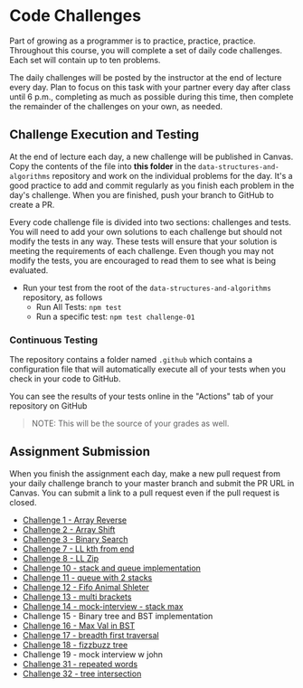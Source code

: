 # Code Challenges

Part of growing as a programmer is to practice, practice, practice. Throughout this course, you will complete a set of daily code challenges. Each set will contain up to ten problems.

The daily challenges will be posted by the instructor at the end of lecture every day. Plan to focus on this task with your partner every day after class until 6 p.m., completing as much as possible during this time, then complete the remainder of the challenges on your own, as needed.

## Challenge Execution and Testing

At the end of lecture each day, a new challenge will be published in Canvas. Copy the contents of the file into **this folder** in the `data-structures-and-algorithms` repository and work on the individual problems for the day. It's a good practice to add and commit regularly as you finish each problem in the day's challenge. When you are finished, push your branch to GitHub to create a PR.

Every code challenge file is divided into two sections: challenges and tests. You will need to add your own solutions to each challenge but should not modify the tests in any way. These tests will ensure that your solution is meeting the requirements of each challenge. Even though you may not modify the tests, you are encouraged to read them to see what is being evaluated.

- Run your test from the root of the `data-structures-and-algorithms` repository, as follows
  - Run All Tests: `npm test`
  - Run a specific test: `npm test challenge-01`

### Continuous Testing

The repository contains a folder named `.github` which contains a configuration file that will automatically execute all of your tests when you check in your code to GitHub.

You can see the results of your tests online in the "Actions" tab of your repository on GitHub

> NOTE: This will be the source of your grades as well.

## Assignment Submission

When you finish the assignment each day, make a new pull request from your daily challenge branch to your master branch and submit the PR URL in Canvas. You can submit a link to a pull request even if the pull request is closed.

- [Challenge 1 - Array Reverse](./code-challenge-01/README.md)
- [Challenge 2 - Array Shift](./arrayShift/README.md)
- [Challenge 3 - Binary Search](./array-binary-search/README.md)
- [Challenge 7 - LL kth from end](./ll-kth-from-end/README.md)
- [Challenge 8 - LL Zip](./ll-zip/README.md)
- [Challenge 10 - stack and queue implementation](./queue-with-stacks/README.md)
- [Challenge 11 - queue with 2 stacks](./queue-with-stacks/README.md)
- [Challenge 12 - Fifo Animal Shleter](./fifoAnimalShelter/README.md)
- [Challenge 13 - multi brackets](./multi-bracket-validation/README.md)
- [Challenge 14 - mock-interview - stack max](./fifoAnimalShelter/README.md)
- Challenge 15 - Binary tree and BST implementation
- [Challenge 16 - Max Val in BST](./tree/README.md)
- [Challenge 17 - breadth first traversal](./breadth-first/README.md)
- [Challenge 18 - fizzbuzz tree](./fizzbuzz-tree/README.md)
- Challenge 19 - mock interview w john
- [Challenge 31 - repeated words](./repeatedWord/README.md)
- [Challenge 32 - tree intersection](./tree-intersection/README.md)